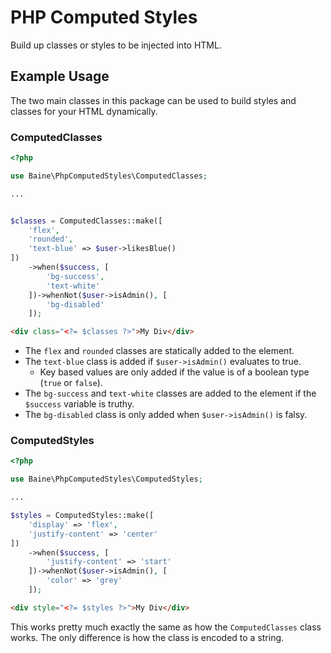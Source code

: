 # PHP Computed Styles

Build up classes or styles to be injected into HTML.

## Example Usage

The two main classes in this package can be used to build styles and classes for your HTML dynamically.

### ComputedClasses

```php
<?php

use Baine\PhpComputedStyles\ComputedClasses;

...


$classes = ComputedClasses::make([
    'flex',
    'rounded',
    'text-blue' => $user->likesBlue()
])
    ->when($success, [
        'bg-success',
        'text-white'
    ])->whenNot($user->isAdmin(), [
        'bg-disabled'
    ]);

```

```html
<div class="<?= $classes ?>">My Div</div>
```

- The `flex` and `rounded` classes are statically added to the element.
- The `text-blue` class is added if `$user->isAdmin()` evaluates to true.
  - Key based values are only added if the value is of a boolean type (`true` or `false`).
- The `bg-success` and `text-white` classes are added to the element if the `$success` variable is truthy.
- The `bg-disabled` class is only added when `$user->isAdmin()` is falsy.

### ComputedStyles

```php
<?php

use Baine\PhpComputedStyles\ComputedStyles;

...

$styles = ComputedStyles::make([
    'display' => 'flex',
    'justify-content' => 'center'
])
    ->when($success, [
        'justify-content' => 'start'
    ])->whenNot($user->isAdmin(), [
        'color' => 'grey'
    ]);

```

```html
<div style="<?= $styles ?>">My Div</div>
```

This works pretty much exactly the same as how the `ComputedClasses` class works. The only difference is how the class is encoded to a string.
